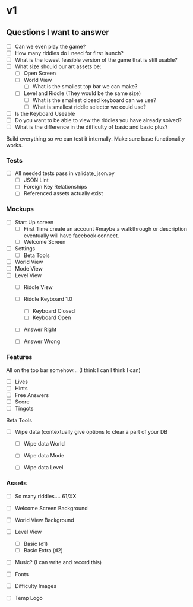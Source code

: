 # v1

## Questions I want to answer

- [ ] Can we even play the game?
- [ ] How many riddles do I need for first launch?
- [ ] What is the lowest feasible version of the game that is still usable?
- [ ] What size should our art assets be:
  - [ ] Open Screen
  - [ ] World View
    - [ ] What is the smallest top bar we can make?
  - [ ] Level and Riddle (They would be the same size)
    - [ ] What is the smallest closed keyboard can we use?
	- [ ] What is smallest riddle selector we could use?
- [ ] Is the Keyboard Useable
- [ ] Do you want to be able to view the riddles you have already solved?
- [ ] What is the difference in the difficulty of basic and basic plus?

Build everything so we can test it internally. Make sure base functionality works.

### Tests
 
 - [ ] All needed tests pass in validate_json.py
   - [ ] JSON Lint
   - [ ] Foreign Key Relationships
   - [ ] Referenced assets actually exist

### Mockups

- [ ] Start Up screen
  - [ ] First Time create an account #maybe a walkthrough or description eventually will have facebook connect.
  - [ ] Welcome Screen
- [ ] Settings
  - [ ] Beta Tools
- [ ] World View
- [ ] Mode View
- [ ] Level View
  - [ ] Riddle View
  - [ ] Riddle Keyboard 1.0
    - [ ] Keyboard Closed
    - [ ] Keyboard Open
  - [ ] Answer Right
  - [ ] Answer Wrong
 

### Features

All on the top bar somehow... (I think I can I think I can)
- [ ] Lives
- [ ] Hints
- [ ] Free Answers
- [ ] Score
- [ ] Tingots

Beta Tools
- [ ] Wipe data (contextually give options to clear a part of your DB
  - [ ] Wipe data World
  - [ ] Wipe data Mode
  - [ ] Wipe data Level


### Assets
 
- [ ] So many riddles.... 61/XX
- [ ] Welcome Screen Background
- [ ] World View Background
- [ ] Level View
  - [ ] Basic (d1)
  - [ ] Basic Extra (d2)
- [ ] Music? (I can write and record this)
- [ ] Fonts
- [ ] Difficulty Images
- [ ] Temp Logo
 

 
 